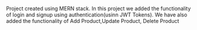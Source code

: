 Project created using MERN stack. 
In this project we added the functionality of login and signup using authentication(usinn JWT Tokens).
We have also added the functionality of Add Product,Update Product, Delete Product
